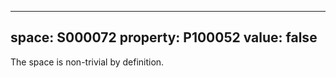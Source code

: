   ---
  space: S000072
  property: P100052
  value: false
  ---
  
  The space is non-trivial by definition.
